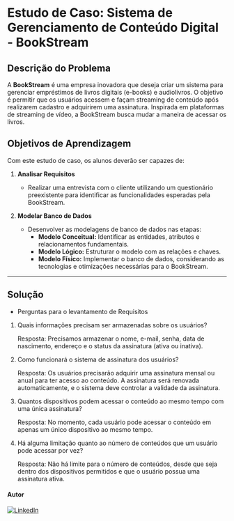 # Estudo de Caso: Sistema de Gerenciamento de Conteúdo Digital - BookStream

## Descrição do Problema

A **BookStream** é uma empresa inovadora que deseja criar um sistema para gerenciar empréstimos de livros digitais (e-books) e audiolivros. O objetivo é permitir que os usuários acessem e façam streaming de conteúdo após realizarem cadastro e adquirirem uma assinatura. Inspirada em plataformas de streaming de vídeo, a BookStream busca mudar a maneira de acessar os livros.

## Objetivos de Aprendizagem

Com este estudo de caso, os alunos deverão ser capazes de:

1. **Analisar Requisitos**  
   - Realizar uma entrevista com o cliente utilizando um questionário preexistente para identificar as funcionalidades esperadas pela BookStream.

2. **Modelar Banco de Dados**  
   - Desenvolver as modelagens de banco de dados nas etapas:
     - **Modelo Conceitual:** Identificar as entidades, atributos e relacionamentos fundamentais.
     - **Modelo Lógico:** Estruturar o modelo com as relações e chaves.
     - **Modelo Físico:** Implementar o banco de dados, considerando as tecnologias e otimizações necessárias para o BookStream.

---

## Solução

- Perguntas para o levantamento de Requisitos
1. Quais informações precisam ser armazenadas sobre os usuários?
   
   Resposta: Precisamos armazenar o nome, e-mail, senha, data de nascimento, endereço e o status da assinatura (ativa ou inativa).

2. Como funcionará o sistema de assinatura dos usuários?

   Resposta: Os usuários precisarão adquirir uma assinatura mensal ou anual para ter acesso ao conteúdo. A assinatura será renovada automaticamente, e o sistema deve controlar a validade da assinatura.

3. Quantos dispositivos podem acessar o conteúdo ao mesmo tempo com uma única assinatura?

   Resposta: No momento, cada usuário pode acessar o conteúdo em apenas um único dispositivo ao mesmo tempo.

4. Há alguma limitação quanto ao número de conteúdos que um usuário pode acessar por vez?

   Resposta: Não há limite para o número de conteúdos, desde que seja dentro dos dispositivos permitidos e que o usuário possua uma assinatura ativa.


#### Autor

[![LinkedIn](https://img.shields.io/badge/LinkedIn-fernandoleonid-blue?logo=linkedin)](https://www.linkedin.com/in/fernandoleonid)
